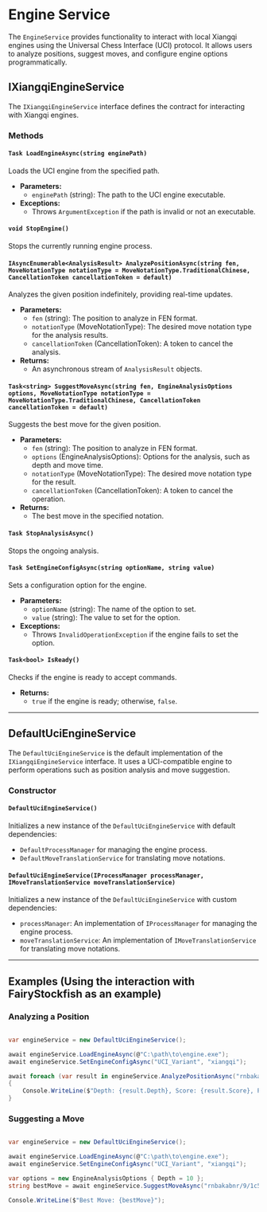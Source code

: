 # Engine Service

The `EngineService` provides functionality to interact with local Xiangqi engines using the Universal Chess Interface (UCI) protocol. It allows users to analyze positions, suggest moves, and configure engine options programmatically.

## IXiangqiEngineService

The `IXiangqiEngineService` interface defines the contract for interacting with Xiangqi engines.

### Methods

#### `Task LoadEngineAsync(string enginePath)`
Loads the UCI engine from the specified path.

- **Parameters:**
  - `enginePath` (string): The path to the UCI engine executable.
- **Exceptions:**
  - Throws `ArgumentException` if the path is invalid or not an executable.

#### `void StopEngine()`
Stops the currently running engine process.

#### `IAsyncEnumerable<AnalysisResult> AnalyzePositionAsync(string fen, MoveNotationType notationType = MoveNotationType.TraditionalChinese, CancellationToken cancellationToken = default)`
Analyzes the given position indefinitely, providing real-time updates.

- **Parameters:**
  - `fen` (string): The position to analyze in FEN format.
  - `notationType` (MoveNotationType): The desired move notation type for the analysis results.
  - `cancellationToken` (CancellationToken): A token to cancel the analysis.
- **Returns:**
  - An asynchronous stream of `AnalysisResult` objects.

#### `Task<string> SuggestMoveAsync(string fen, EngineAnalysisOptions options, MoveNotationType notationType = MoveNotationType.TraditionalChinese, CancellationToken cancellationToken = default)`
Suggests the best move for the given position.

- **Parameters:**
  - `fen` (string): The position to analyze in FEN format.
  - `options` (EngineAnalysisOptions): Options for the analysis, such as depth and move time.
  - `notationType` (MoveNotationType): The desired move notation type for the result.
  - `cancellationToken` (CancellationToken): A token to cancel the operation.
- **Returns:**
  - The best move in the specified notation.

#### `Task StopAnalysisAsync()`
Stops the ongoing analysis.

#### `Task SetEngineConfigAsync(string optionName, string value)`
Sets a configuration option for the engine.

- **Parameters:**
  - `optionName` (string): The name of the option to set.
  - `value` (string): The value to set for the option.
- **Exceptions:**
  - Throws `InvalidOperationException` if the engine fails to set the option.

#### `Task<bool> IsReady()`
Checks if the engine is ready to accept commands.

- **Returns:**
  - `true` if the engine is ready; otherwise, `false`.

---

## DefaultUciEngineService

The `DefaultUciEngineService` is the default implementation of the `IXiangqiEngineService` interface. It uses a UCI-compatible engine to perform operations such as position analysis and move suggestion.

### Constructor

#### `DefaultUciEngineService()`
Initializes a new instance of the `DefaultUciEngineService` with default dependencies:
- `DefaultProcessManager` for managing the engine process.
- `DefaultMoveTranslationService` for translating move notations.

#### `DefaultUciEngineService(IProcessManager processManager, IMoveTranslationService moveTranslationService)`
Initializes a new instance of the `DefaultUciEngineService` with custom dependencies:
- `processManager`: An implementation of `IProcessManager` for managing the engine process.
- `moveTranslationService`: An implementation of `IMoveTranslationService` for translating move notations.

---

## Examples (Using the interaction with FairyStockfish as an example)

### Analyzing a Position
```C#

var engineService = new DefaultUciEngineService(); 

await engineService.LoadEngineAsync(@"C:\path\to\engine.exe");
await engineService.SetEngineConfigAsync("UCI_Variant", "xiangqi");

await foreach (var result in engineService.AnalyzePositionAsync("rnbakabnr/9/1c5c1/p1p1p1p1p/9/9/P1P1P1P1P/1C5C1/9/RNBAKABNR w - - 0 0")) 
{ 
	Console.WriteLine($"Depth: {result.Depth}, Score: {result.Score}, PV: {string.Join(" ", result.PrincipalVariation)}"); 
}

```

### Suggesting a Move
```C#

var engineService = new DefaultUciEngineService(); 

await engineService.LoadEngineAsync(@"C:\path\to\engine.exe");
await engineService.SetEngineConfigAsync("UCI_Variant", "xiangqi");

var options = new EngineAnalysisOptions { Depth = 10 }; 
string bestMove = await engineService.SuggestMoveAsync("rnbakabnr/9/1c5c1/p1p1p1p1p/9/9/P1P1P1P1P/1C5C1/9/RNBAKABNR w - - 0 0", options);

Console.WriteLine($"Best Move: {bestMove}");
```